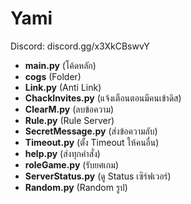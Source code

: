 # Yami
Discord: discord.gg/x3XkCBswvY

- **main.py** (โค้ดหลัก)
- **cogs** (Folder)
- **Link.py** (Anti Link)
- **ChackInvites.py** (แจ้งเตือนตอนมีคนเข้าดิส)
- **ClearM.py** (ลบข้อความ)
- **Rule.py** (Rule Server)
- **SecretMessage.py** (ส่งข้อความลับ)
- **Timeout.py** (ตั้ง Timeout ให้คนอื่น)
- **help.py** (ส่งทุกคำสั่ง)
- **roleGame.py** (รับยศเกม)
- **ServerStatus.py** (ดู Status เซิร์ฟเวอร์)
- **Random.py** (Random รูป)

